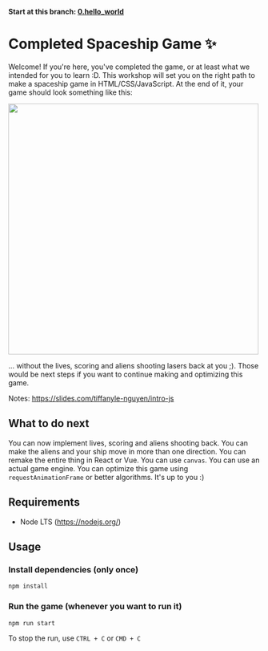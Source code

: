 **Start at this branch: [0.hello_world](https://github.com/sirMerr/spaceship-game/tree/0.hello_world)**

# Completed Spaceship Game :sparkles:
Welcome! If you're here, you've completed the game, or at least what we intended for you to learn :D. This workshop will set you on the right path to make a spaceship game in HTML/CSS/JavaScript. At the end of it,
your game should look something like this:

<img src="https://cdn.discordapp.com/attachments/375492865976958976/534481455892660244/image.png" width=500/>

... without the lives, scoring and aliens shooting lasers back at you ;). Those would be next steps if you want to continue making and optimizing this game.

Notes: https://slides.com/tiffanyle-nguyen/intro-js

## What to do next
You can now implement lives, scoring and aliens shooting back. You can make the aliens and your ship move in more than one direction. You can remake the entire thing in React or Vue. You can use `canvas`. You can use an actual game engine. You can optimize this game using `requestAnimationFrame` or better algorithms. It's up to you :)

## Requirements
- Node LTS (https://nodejs.org/)

## Usage
### Install dependencies (only once)
```
npm install
```

### Run the game (whenever you want to run it)
```
npm run start
```
To stop the run, use `CTRL + C` or `CMD + C`
